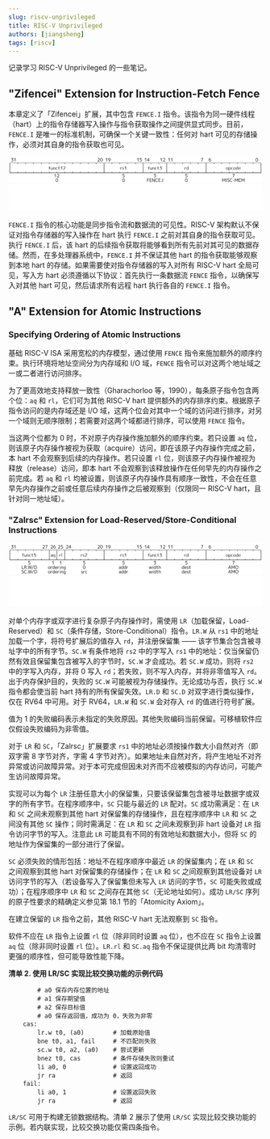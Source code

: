 ```yaml
---
slug: riscv-unprivileged
title: RISC-V Unprivileged
authors: [jiangsheng]
tags: [riscv]
---
```


记录学习 RISC-V Unprivileged 的一些笔记。

<!-- truncate -->

## "Zifencei" Extension for Instruction-Fetch Fence

本章定义了「Zifencei」扩展，其中包含 `FENCE.I`
指令。该指令为同一硬件线程（hart）上的指令存储器写入操作与指令获取操作之间提供显式同步。目前，`FENCE.I` 是唯一的标准机制，可确保一个关键一致性：任何对 hart
可见的存储操作，必须对其自身的指令获取也可见。

![zifencei-ff.svg](svg/light/zifencei-ff.svg#gh-light-mode-only)
![zifencei-ff.svg](svg/dark/zifencei-ff.svg#gh-dark-mode-only)

`FENCE.I` 指令的核心功能是同步指令流和数据流的可见性。RISC-V 架构默认不保证对指令存储器的写入操作在
hart 执行 `FENCE.I`
之前对其自身的指令获取可见。执行 `FENCE.I` 后，该 hart
的后续指令获取将能够看到所有先前对其可见的数据存储。然而，在多处理器系统中，`FENCE.I` 并不保证其他 hart 的指令获取能够观察到本地 hart 的存储。如果需要使对指令存储器的写入对所有
RISC-V hart 全局可见，写入方
hart 必须遵循以下协议：首先执行一条数据流 `FENCE` 指令，以确保写入对其他 hart
可见，然后请求所有远程 hart 执行各自的
`FENCE.I` 指令。

## "A" Extension for Atomic Instructions

### Specifying Ordering of Atomic Instructions

基础 RISC-V ISA 采用宽松的内存模型，通过使用 `FENCE` 指令来施加额外的顺序约束。执行环境将地址空间分为内存域和
I/O 域，`FENCE` 指令可以对这两个地址域之一或二者进行访问排序。

为了更高效地支持释放一致性（Gharachorloo 等，1990），每条原子指令包含两个位：`aq` 和
`rl`，它们可为其他 RISC-V hart
提供额外的内存排序约束。根据原子指令访问的是内存域还是 I/O
域，这两个位会对其中一个域的访问进行排序，对另一个域则无顺序限制；若需要对这两个域都进行排序，可以使用
`FENCE` 指令。

当这两个位都为 0 时，不对原子内存操作施加额外的顺序约束。若只设置 `aq`
位，则该原子内存操作被视为获取（acquire）访问，即在该原子内存操作完成之前，本
hart 不会观察到后续的内存操作。若只设置 `rl` 位，则该原子内存操作被视为释放（release）访问，即本
hart
不会观察到该释放操作在任何早先的内存操作之前完成。若 `aq` 和 `rl`
均被设置，则该原子内存操作具有顺序一致性，不会在任意早先内存操作之前或任意后续内存操作之后被观察到（仅限同一
RISC-V hart，且针对同一地址域）。

### "Zalrsc" Extension for Load-Reserved/Store-Conditional Instructions

![load-reserve-st-conditional.svg](svg/light/load-reserve-st-conditional.svg#gh-light-mode-only)
![load-reserve-st-conditional.svg](svg/dark/load-reserve-st-conditional.svg#gh-dark-mode-only)

对单个内存字或双字进行复杂原子内存操作时，需使用 `LR`（加载保留，Load-Reserved）和
`SC`（条件存储，Store-Conditional）指令。`LR.W` 从 `rs1`
中的地址加载一个字，将符号扩展后的值存入 `rd`，并注册保留集 —— 该字节集合包含被寻址字中的所有字节。`SC.W` 有条件地将 `rs2`
中的字写入 `rs1` 中的地址：仅当保留仍然有效且保留集包含被写入的字节时，`SC.W`
才会成功。若 `SC.W` 成功，则将 `rs2`
中的字写入内存，并将 0 写入 `rd`；若失败，则不写入内存，并将非零值写入 `rd`。出于内存保护目的，失败的 `SC.W`
可能被视为存储操作。无论成功与否，执行 `SC.W` 指令都会使当前 hart 持有的所有保留失效。`LR.D` 和 `SC.D` 对双字进行类似操作，仅在
RV64 中可用。对于 RV64，`LR.W` 和 `SC.W` 会对存入 `rd` 的值进行符号扩展。

值为 1 的失败编码表示未指定的失败原因。其他失败编码当前保留。可移植软件应仅假设失败编码为非零值。

对于 `LR` 和 `SC`，「Zalrsc」扩展要求 `rs1` 中的地址必须按操作数大小自然对齐（即双字需
8 字节对齐，字需 4
字节对齐）。如果地址未自然对齐，将产生地址不对齐异常或访问故障异常。对于本可完成但因未对齐而不应被模拟的内存访问，可能产生访问故障异常。

实现可以为每个 `LR` 注册任意大小的保留集，只要该保留集包含被寻址数据字或双字的所有字节。在程序顺序中，`SC` 只能与最近的
`LR` 配对。`SC` 成功需满足：在 `LR` 和 `SC` 之间未观察到其他 hart
对保留集的存储操作，且在程序顺序中 `LR` 和 `SC` 之间没有其他
`SC` 操作；同时需满足：在 `LR` 和 `SC` 之间未观察到非 hart 设备对 `LR`
指令访问字节的写入。注意此 `LR`
可能具有不同的有效地址和数据大小，但将 `SC` 的地址作为保留集的一部分进行了保留。

`SC` 必须失败的情形包括：地址不在程序顺序中最近 `LR` 的保留集内；在 `LR` 和 `SC`
之间观察到其他 hart 对保留集的存储操作；在
`LR` 和 `SC` 之间观察到其他设备对 `LR` 访问字节的写入（若设备写入了保留集但未写入
`LR` 访问的字节，`SC` 可能失败或成功）；在程序顺序中
`LR` 和 `SC` 之间存在其他 `SC`（无论地址如何）。成功 `LR/SC` 序列的原子性要求的精确定义参见第
18.1 节的「Atomicity Axiom」。

在建立保留的 `LR` 指令之前，其他 RISC-V hart 无法观察到 `SC` 指令。

软件不应在 `LR` 指令上设置 `rl` 位（除非同时设置 `aq` 位），也不应在 `SC` 指令上设置
`aq` 位（除非同时设置 `rl` 位）。`LR.rl`
和 `SC.aq` 指令不保证提供比两 bit 均清零时更强的顺序性，但可能导致性能下降。

**清单 2. 使用 LR/SC 实现比较交换功能的示例代码**

```riscv
        # a0 保存内存位置的地址
        # a1 保存期望值
        # a2 保存目标值
        # a0 保存返回值，成功为 0，失败为非零
    cas:
        lr.w t0, (a0)        # 加载原始值
        bne t0, a1, fail     # 不匹配则失败
        sc.w t0, a2, (a0)    # 尝试更新
        bnez t0, cas         # 条件存储失败则重试
        li a0, 0             # 设置返回成功
        jr ra                # 返回
    fail:
        li a0, 1             # 设置返回失败
        jr ra                # 返回
```

`LR/SC` 可用于构建无锁数据结构。清单 2 展示了使用 `LR/SC`
实现比较交换功能的示例。若内联实现，比较交换功能仅需四条指令。
